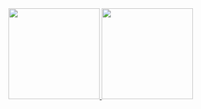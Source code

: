 <div>
   <a href="https://github.com/hiriski">
   <img height="180em" src="https://github-readme-stats.vercel.app/api?username=hiriski&show_icons=true&include_all_commits=true&count_private=true&bg_color=fbfbfb&icon_color=fda105&title_color=3397FF&border_radius=3"/>
   <img height="180em" src="https://github-readme-stats.vercel.app/api/top-langs/?username=hiriski&layout=compact&langs_count=6&bg_color=fbfbfb&border_radius=3&tit"/>
</div>
<div style="display: inline_block"><br>
